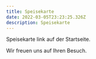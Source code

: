 ```yaml
---
title: Speisekarte
date: 2022-03-05T23:23:25.326Z
description: Speisekarte
---
```

Speisekarte link auf der Startseite. 

Wir freuen uns auf Ihren Besuch.